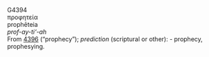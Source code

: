 <body>
  <p>G4394<br>  προφητεία  <br> prophēteia  <br><i>prof-ay-ti‘-ah </i><br>From <a href="g4396.htm">4396</a> (“prophecy”); <i>prediction</i> (scriptural or other): - prophecy, prophesying.<br></p>
 </body>